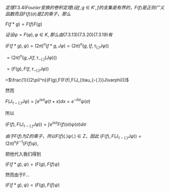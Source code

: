 $定理 7.3.4(Fourier 变换的卷积定理) 设f,g \in K',f的支集是有界的，F(f)是正则广义函数而且F(f)(\sigma)是Z的乘子，那么$

$F(f*g)=F(f)F(g)$

$证 设\psi=F(\varphi),\varphi \in K,那么由(7.3.13)(7.3.20)(7.3.19)有$

$(F(f*g),\psi)=(2\pi)^{n}(f*g,J\varphi)=(2\pi)^n(g,(f,\tau_{(.)}J\varphi))$

$=(2\pi)^n(g,J(f,\tau_{-(.)}(J\varphi)))$

$=(F(g),F(f,\tau_{-(.)}J\varphi))$

=$\frac{1}{(2\pi)^n}(F(g),F(F(f),F(J_{\tau_{-(.)}}J\varphi)))$

然而

$F(J_{\tau-(.)}J\varphi)=\int e^{ix\sigma}\varphi(t+x)dx=e^{-it\sigma}\psi(\sigma)$

所以

$(F(f),F(J_{\tau-(.)}J\varphi))=\int e^{ix\sigma}F(f)(\sigma)\psi(\sigma)d\sigma$

$由于F(f)为Z的乘子，所以F(f)(.)\psi(.)\in Z，因此$
$(F(f),F(J_{\tau-(.)}J\varphi))=(2\pi)^nF^{-1}(F(f)\psi),$

把他代入我们得到

$(F(f*g),\psi)=(F(g),F(f)\psi)$

然而由于F...

$(F(f*g),\psi)=(F(g),F(f)\psi)$
